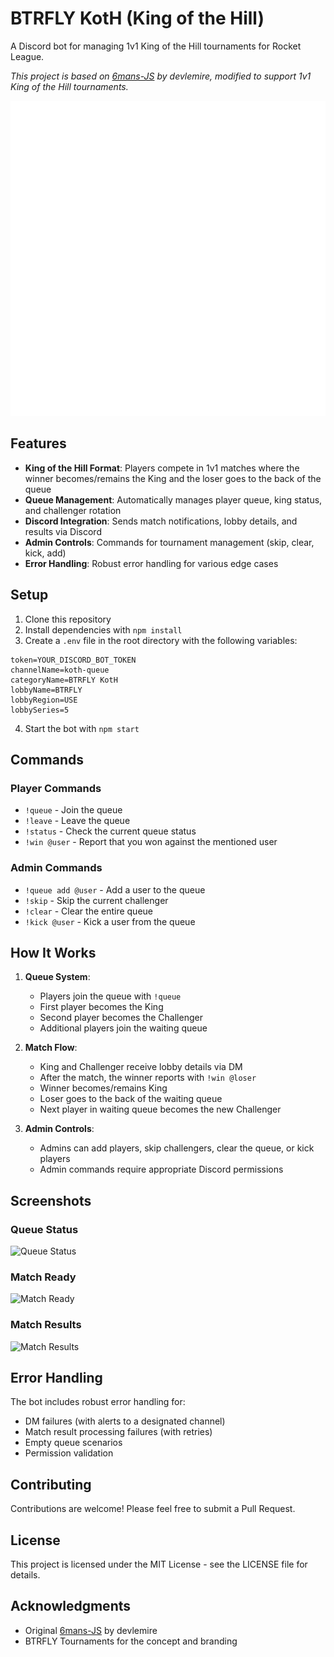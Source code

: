 # BTRFLY KotH (King of the Hill)

A Discord bot for managing 1v1 King of the Hill tournaments for Rocket League.

*This project is based on [6mans-JS](https://github.com/devlemire/6mans-JS) by devlemire, modified to support 1v1 King of the Hill tournaments.*

![BTRFLY Logo](./screenshots/btrfly_logo.png)

## Features

- **King of the Hill Format**: Players compete in 1v1 matches where the winner becomes/remains the King and the loser goes to the back of the queue
- **Queue Management**: Automatically manages player queue, king status, and challenger rotation
- **Discord Integration**: Sends match notifications, lobby details, and results via Discord
- **Admin Controls**: Commands for tournament management (skip, clear, kick, add)
- **Error Handling**: Robust error handling for various edge cases

## Setup

1. Clone this repository
2. Install dependencies with `npm install`
3. Create a `.env` file in the root directory with the following variables:

```
token=YOUR_DISCORD_BOT_TOKEN
channelName=koth-queue
categoryName=BTRFLY KotH
lobbyName=BTRFLY
lobbyRegion=USE
lobbySeries=5
```

4. Start the bot with `npm start`

## Commands

### Player Commands

- `!queue` - Join the queue
- `!leave` - Leave the queue
- `!status` - Check the current queue status
- `!win @user` - Report that you won against the mentioned user

### Admin Commands

- `!queue add @user` - Add a user to the queue
- `!skip` - Skip the current challenger
- `!clear` - Clear the entire queue
- `!kick @user` - Kick a user from the queue

## How It Works

1. **Queue System**:
   - Players join the queue with `!queue`
   - First player becomes the King
   - Second player becomes the Challenger
   - Additional players join the waiting queue

2. **Match Flow**:
   - King and Challenger receive lobby details via DM
   - After the match, the winner reports with `!win @loser`
   - Winner becomes/remains King
   - Loser goes to the back of the waiting queue
   - Next player in waiting queue becomes the new Challenger

3. **Admin Controls**:
   - Admins can add players, skip challengers, clear the queue, or kick players
   - Admin commands require appropriate Discord permissions

## Screenshots

### Queue Status
![Queue Status](./screenshots/queue_status.png)

### Match Ready
![Match Ready](./screenshots/match_ready.png)

### Match Results
![Match Results](./screenshots/match_results.png)

## Error Handling

The bot includes robust error handling for:
- DM failures (with alerts to a designated channel)
- Match result processing failures (with retries)
- Empty queue scenarios
- Permission validation

## Contributing

Contributions are welcome! Please feel free to submit a Pull Request.

## License

This project is licensed under the MIT License - see the LICENSE file for details.

## Acknowledgments

- Original [6mans-JS](https://github.com/devlemire/6mans-JS) by devlemire
- BTRFLY Tournaments for the concept and branding

